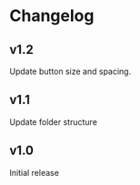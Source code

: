 # Changelog

## v1.2
Update button size and spacing.

## v1.1
Update folder structure

## v1.0
Initial release
